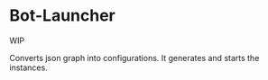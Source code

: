 # Bot-Launcher

WIP

Converts json graph into configurations.
It generates and starts the instances.  